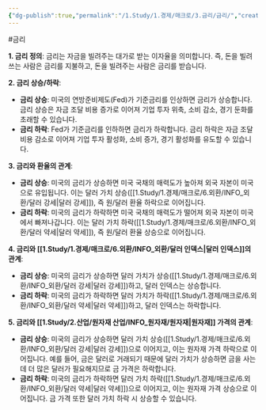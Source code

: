 ```yaml
---
{"dg-publish":true,"permalink":"/1.Study/1.경제/매크로/3.금리/금리/","created":"2024-11-20T21:02:27.149+09:00","updated":"2025-06-03T20:07:19.790+09:00"}
---
```


#금리 


**1. 금리 정의**: 금리는 자금을 빌려주는 대가로 받는 이자율을 의미합니다. 즉, 돈을 빌려 쓰는 사람은 금리를 지불하고, 돈을 빌려주는 사람은 금리를 받습니다.

**2. 금리 상승/하락**:

- **금리 상승**: 미국의 연방준비제도(Fed)가 기준금리를 인상하면 금리가 상승합니다. 금리 상승은 자금 조달 비용 증가로 이어져 기업 투자 위축, 소비 감소, 경기 둔화를 초래할 수 있습니다.
- **금리 하락**: Fed가 기준금리를 인하하면 금리가 하락합니다. 금리 하락은 자금 조달 비용 감소로 이어져 기업 투자 활성화, 소비 증가, 경기 활성화를 유도할 수 있습니다.

**3. 금리와 환율의 관계**:

- **금리 상승**: 미국의 금리가 상승하면 미국 국채의 매력도가 높아져 외국 자본이 미국으로 유입됩니다. 이는 달러 가치 상승([[1.Study/1.경제/매크로/6.외환/INFO_외환/달러 강세\|달러 강세]]), 즉 원/달러 환율 하락으로 이어집니다.
- **금리 하락**: 미국의 금리가 하락하면 미국 국채의 매력도가 떨어져 외국 자본이 미국에서 빠져나갑니다. 이는 달러 가치 하락([[1.Study/1.경제/매크로/6.외환/INFO_외환/달러 약세\|달러 약세]]), 즉 원/달러 환율 상승으로 이어집니다.

**4. 금리와 [[1.Study/1.경제/매크로/6.외환/INFO_외환/달러 인덱스\|달러 인덱스]]의 관계**:

- **금리 상승**: 미국의 금리가 상승하면 달러 가치가 상승([[1.Study/1.경제/매크로/6.외환/INFO_외환/달러 강세\|달러 강세]])하고, 달러 인덱스는 상승합니다.
- **금리 하락**: 미국의 금리가 하락하면 달러 가치가 하락([[1.Study/1.경제/매크로/6.외환/INFO_외환/달러 약세\|달러 약세]])하고, 달러 인덱스는 하락합니다.

**5. 금리와 [[1.Study/2.산업/원자재 산업/INFO_원자재/원자재\|원자재]] 가격의 관계**:

- **금리 상승**: 미국의 금리가 상승하면 달러 가치 상승([[1.Study/1.경제/매크로/6.외환/INFO_외환/달러 강세\|달러 강세]])으로 이어지고, 이는 원자재 가격 하락으로 이어집니다. 예를 들어, 금은 달러로 거래되기 때문에 달러 가치가 상승하면 금을 사는데 더 많은 달러가 필요해지므로 금 가격은 하락합니다.
- **금리 하락**: 미국의 금리가 하락하면 달러 가치 하락([[1.Study/1.경제/매크로/6.외환/INFO_외환/달러 약세\|달러 약세]])으로 이어지고, 이는 원자재 가격 상승으로 이어집니다. 금 가격 또한 달러 가치 하락 시 상승할 수 있습니다.